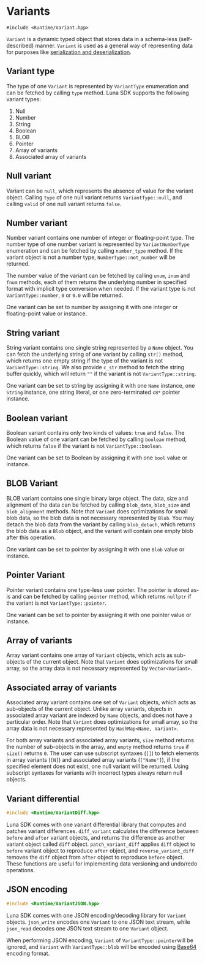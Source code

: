 # Variants

```
#include <Runtime/Variant.hpp>
```

`Variant` is a dynamic typed object that stores data in a schema-less (self-described) manner. `Variant` is used as a general way of representing data for purposes like [serialization and deserialization](serialization_and_deserialization.md).

## Variant type

The type of one `Variant` is represented by `VariantType` enumeration and can be fetched by calling `type` method. Luna SDK supports the following variant types:

1. Null
2. Number
3. String
4. Boolean
5. BLOB
6. Pointer
7. Array of variants
8. Associated array of variants

## Null variant

Variant can be `null`, which represents the absence of value for the variant object. Calling `type` of one null variant returns `VariantType::null`, and calling `valid` of one null variant returns `false`.

## Number variant

Number variant contains one number of integer or floating-point type. The number type of one number variant is represented by `VariantNumberType` enumeration and can be fetched by calling `number_type` method. If the variant object is not a number type, `NumberType::not_number` will be returned.

The number value of the variant can be fetched by calling `unum`, `inum` and `fnum` methods, each of them returns the underlying number in specified format with implicit type conversion when needed. If the variant type is not `VariantType::number`, `0` or `0.0` will be returned.

One variant can be set to number by assigning it with one integer or floating-point value or instance.

## String variant

String variant contains one single string represented by a `Name` object. You can fetch the underlying string of one variant by calling `str()` method, which returns one empty string if the type of the variant is not `VariantType::string`. We also provide `c_str` method to fetch the string buffer quickly, which will return `""` if the variant is not `VariantType::string`.

One variant can be set to string by assigning it with one `Name` instance, one `String` instance, one string literal, or one zero-terminated `c8*` pointer instance.

## Boolean variant

Boolean variant contains only two kinds of values: `true` and `false`. The Boolean value of one variant can be fetched by calling `boolean` method, which returns `false` if the variant is not `VariantType::boolean`.

One variant can be set to Boolean by assigning it with one `bool` value or instance.

## BLOB Variant

BLOB variant contains one single binary large object. The data, size and alignment of the data can be fetched by calling `blob_data`, `blob_size` and `blob_alignment` methods. Note that `Variant` does optimizations for small blob data, so the blob data is not necessary represented by `Blob`. You may detach the blob data from the variant by calling `blob_detach`, which returns the blob data as a `Blob` object, and the variant will contain one empty blob after this operation.

One variant can be set to pointer by assigning it with one `Blob` value or instance.

## Pointer Variant

Pointer variant contains one type-less user pointer. The pointer is stored as-is and can be fetched by calling `pointer` method, which returns `nullptr` if the variant is not `VariantType::pointer`.

One variant can be set to pointer by assigning it with one pointer value or instance.

## Array of variants

Array variant contains one array of `Variant` objects, which acts as sub-objects of the current object. Note that `Variant` does optimizations for small array, so the array data is not necessary represented by `Vector<Variant>`.

## Associated array of variants

Associated array variant contains one set of `Variant` objects, which acts as sub-objects of the current object. Unlike array variants, objects in associated array variant are indexed by `Name` objects, and does not have a particular order. Note that `Variant` does optimizations for small array, so the array data is not necessary represented by `HashMap<Name, Variant>`.

For both array variants and associated array variants, `size` method returns the number of sub-objects in the array, and `empty` method returns `true` if `size()` returns `0`. The user can use subscript syntaxes (`[]`) to fetch elements in array variants (`[N]`) and associated array variants (`["Name"]`), if the specified element does not exist, one null variant will be returned. Using subscript syntaxes for variants with incorrect types always return null objects.

## Variant differential

```c++
#include <Runtime/VariantDiff.hpp>
```

Luna SDK comes with one variant differential library that computes and patches variant differences. `diff_variant` calculates the difference between `before` and `after` variant objects, and returns the difference as another variant object called `diff` object. `patch_variant_diff` applies `diff` object to `before` variant object to reproduce `after` object, and `reverse_variant_diff` removes the `diff` object from `after` object to reproduce `before` object. These functions are useful for implementing data versioning and undo/redo operations.

## JSON encoding

```c++
#include <Runtime/VariantJSON.hpp>
```

Luna SDK comes with one JSON encoding/decoding library for `Variant` objects. `json_write` encodes one `Variant` to one JSON text stream, while `json_read` decodes one JSON text stream to one `Variant` object.

When performing JSON encoding, `Variant` of `VariantType::pointer`will be ignored, and `Variant` with `VariantType::blob` will be encoded using [Base64](https://en.wikipedia.org/wiki/Base64) encoding format.